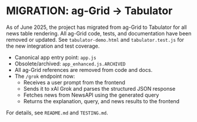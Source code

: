 # MIGRATION: ag-Grid → Tabulator

As of June 2025, the project has migrated from ag-Grid to Tabulator for all news table rendering. All ag-Grid code, tests, and documentation have been removed or updated. See `tabulator-demo.html` and `tabulator.test.js` for the new integration and test coverage.

- Canonical app entry point: `app.js`
- Obsolete/archived: `app_enhanced.js.ARCHIVED`
- All ag-Grid references are removed from code and docs.
- The `/grok` endpoint now:
  - Receives a user prompt from the frontend
  - Sends it to xAI Grok and parses the structured JSON response
  - Fetches news from NewsAPI using the generated query
  - Returns the explanation, query, and news results to the frontend

For details, see `README.md` and `TESTING.md`.
